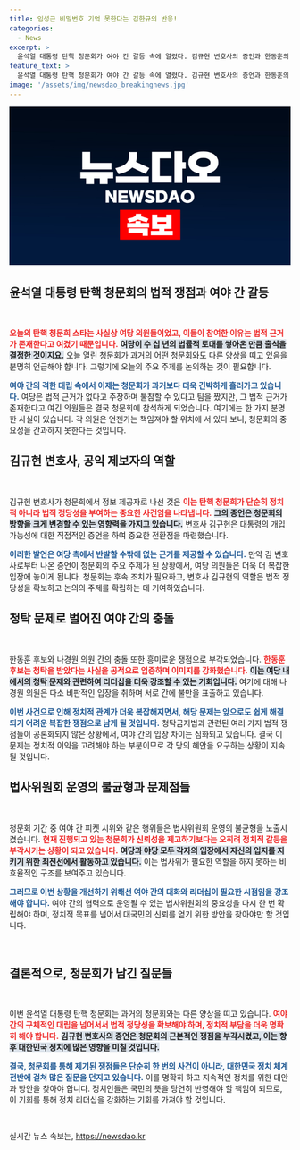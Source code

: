 ```yaml
---
title: 임성근 비밀번호 기억 못한다는 김한규의 반응!
categories:
  - News
excerpt: >
  윤석열 대통령 탄핵 청문회가 여야 간 갈등 속에 열렸다. 김규현 변호사의 증언과 한동훈의 사과가 화제가 되며, 여당의 불법 주장에 대한 법적 근거가 논란을 일으켰다. 진실은 과연 어디에?
feature_text: >
  윤석열 대통령 탄핵 청문회가 여야 간 갈등 속에 열렸다. 김규현 변호사의 증언과 한동훈의 사과가 화제가 되며, 여당의 불법 주장에 대한 법적 근거가 논란을 일으켰다. 진실은 과연 어디에?
image: '/assets/img/newsdao_breakingnews.jpg'
---
```


<p><img src="/assets/img/newsdao_breakingnews.jpg" alt="ranknews 속보" /></p>

<h2 data-ke-size="size26">윤석열 대통령 탄핵 청문회의 법적 쟁점과 여야 간 갈등</h2>

<p data-ke-size="size16">&nbsp;</p>

<p><b><span style="color: #ee2323;">오늘의 탄핵 청문회 스타는 사실상 여당 의원들이었고, 이들이 참여한 이유는 법적 근거가 존재한다고 여겼기 때문입니다.</span></b> <b><span style="background-color: #21538527;">여당이 수 십 년의 법률적 토대를 쌓아온 만큼 출석을 결정한 것이지요.</span></b> 오늘 열린 청문회가 과거의 어떤 청문회와도 다른 양상을 띠고 있음을 분명히 언급해야 합니다. 그렇기에 오늘의 주요 주제를 논의하는 것이 필요합니다. </p>

<p><b><span style="color: #1a5490;">여야 간의 격한 대립 속에서 이제는 청문회가 과거보다 더욱 긴박하게 흘러가고 있습니다.</span></b> 여당은 법적 근거가 없다고 주장하며 불참할 수 있다고 팀을 짰지만, 그 법적 근거가 존재한다고 여긴 의원들은 결국 청문회에 참석하게 되었습니다. 여기에는 한 가지 분명한 사실이 있습니다. 각 의원은 언젠가는 책임져야 할 위치에 서 있다 보니, 청문회의 중요성을 간과하지 못한다는 것입니다.</p>

<h2 data-ke-size="size26">김규현 변호사, 공익 제보자의 역할</h2>

<p data-ke-size="size16">&nbsp;</p>

<p>김규현 변호사가 청문회에서 정보 제공자로 나선 것은 <b><span style="color: #ee2323;">이는 탄핵 청문회가 단순히 정치적 아니라 법적 정당성을 부여하는 중요한 사건임을 나타냅니다.</span></b> <b><span style="background-color: #21538527;">그의 증언은 청문회의 방향을 크게 변경할 수 있는 영향력을 가지고 있습니다.</span></b> 변호사 김규현은 대통령의 개입 가능성에 대한 직접적인 증언을 하여 중요한 전환점을 마련했습니다. </p>

<p><b><span style="color: #1a5490;">이러한 발언은 여당 측에서 반발할 수밖에 없는 근거를 제공할 수 있습니다.</span></b> 만약 김 변호사로부터 나온 증언이 청문회의 주요 주제가 된 상황에서, 여당 의원들은 더욱 더 복잡한 입장에 놓이게 됩니다. 청문회는 후속 조치가 필요하고, 변호사 김규현의 역할은 법적 정당성을 확보하고 논의의 주제를 확립하는 데 기여하였습니다.</p>

<h2 data-ke-size="size26">청탁 문제로 벌어진 여야 간의 충돌</h2>

<p data-ke-size="size16">&nbsp;</p>

<p>한동훈 후보와 나경원 의원 간의 충돌 또한 흥미로운 쟁점으로 부각되었습니다. <b><span style="color: #ee2323;">한동훈 후보는 청탁을 받았다는 사실을 공적으로 입증하며 이미지를 강화했습니다.</span></b> <b><span style="background-color: #21538527;">이는 여당 내에서의 청탁 문제와 관련하여 리더십을 더욱 강조할 수 있는 기회입니다.</span></b> 여기에 대해 나경원 의원은 다소 비판적인 입장을 취하며 서로 간에 불만을 표출하고 있습니다. </p>

<p><b><span style="color: #1a5490;">이번 사건으로 인해 정치적 관계가 더욱 복잡해지면서, 해당 문제는 앞으로도 쉽게 해결되기 어려운 복잡한 쟁점으로 남게 될 것입니다.</span></b> 청탁금지법과 관련된 여러 가지 법적 쟁점들이 공론화되지 않은 상황에서, 여야 간의 입장 차이는 심화되고 있습니다. 결국 이 문제는 정치적 이익을 고려해야 하는 부분이므로 각 당의 혜안을 요구하는 상황이 지속될 것입니다.</p>

<h2 data-ke-size="size26">법사위원회 운영의 불균형과 문제점들</h2>

<p data-ke-size="size16">&nbsp;</p>

<p>청문회 기간 중 여야 간 피켓 시위와 같은 행위들은 법사위원회 운영의 불균형을 노출시켰습니다. <b><span style="color: #ee2323;">현재 진행되고 있는 청문회가 신뢰성을 제고하기보다는 오히려 정치적 갈등을 부각시키는 상황이 되고 있습니다.</span></b> <b><span style="background-color: #21538527;">여당과 야당 모두 각자의 입장에서 자신의 입지를 지키기 위한 최전선에서 활동하고 있습니다.</span></b> 이는 법사위가 필요한 역할을 하지 못하는 비효율적인 구조를 보여주고 있습니다.</p>

<p><b><span style="color: #1a5490;">그러므로 이번 상황을 개선하기 위해선 여야 간의 대화와 리더십이 필요한 시점임을 강조해야 합니다.</span></b> 여야 간의 협력으로 운영될 수 있는 법사위원회의 중요성을 다시 한 번 확립해야 하며, 정치적 목표를 넘어서 대국민의 신뢰를 얻기 위한 방안을 찾아야만 할 것입니다. </p>

<p data-ke-size="size16">&nbsp;</p>

<h2 data-ke-size="size26">결론적으로, 청문회가 남긴 질문들</h2>

<p data-ke-size="size16">&nbsp;</p>

<p>이번 윤석열 대통령 탄핵 청문회는 과거의 청문회와는 다른 양상을 띠고 있습니다. <b><span style="color: #ee2323;">여야 간의 구체적인 대립을 넘어서서 법적 정당성을 확보해야 하며, 정치적 부담을 더욱 명확히 해야 합니다.</span></b> <b><span style="background-color: #21538527;">김규현 변호사의 증언은 청문회의 근본적인 쟁점을 부각시켰고, 이는 향후 대한민국 정치에 많은 영향을 미칠 것입니다.</span></b> </p>

<p><b><span style="color: #1a5490;">결국, 청문회를 통해 제기된 쟁점들은 단순히 한 번의 사건이 아니라, 대한민국 정치 체계 전반에 걸쳐 많은 질문을 던지고 있습니다.</span></b> 이를 명확히 하고 지속적인 정치를 위한 대안과 방안을 찾아야 합니다. 정치인들은 국민의 뜻을 당연히 반영해야 할 책임이 되므로, 이 기회를 통해 정치 리더십을 강화하는 기회를 가져야 할 것입니다. </p>

<p data-ke-size="size16">&nbsp;</p> 
실시간 뉴스 속보는, <a href="https://newsdao.kr" rel="dofollow">https://newsdao.kr</a>


